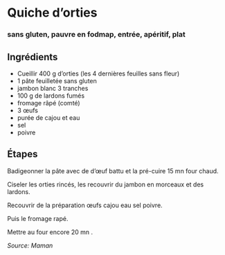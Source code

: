 # Quiche d’orties
### sans gluten, pauvre en fodmap, entrée, apéritif, plat

## Ingrédients

- Cueillir 400 g d’orties (les 4 dernières feuilles sans fleur)
- 1 pâte feuilletée sans gluten 
- jambon blanc 3 tranches 
- 100 g de lardons fumés 
- fromage râpé (comté)
- 3 œufs 
- purée de cajou et eau 
- sel
- poivre 

## Étapes

Badigeonner la pâte avec de d’œuf battu et la pré-cuire 15 mn four chaud.

Ciseler les orties rincés, les recouvrir du jambon en morceaux et des lardons.

Recouvrir de la préparation œufs cajou eau sel poivre.

Puis le fromage rapé.

Mettre au four encore 20 mn .


*Source: Maman*